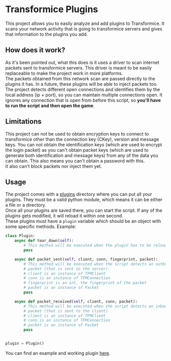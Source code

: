# Transformice Plugins
This project allows you to easily analyze and add plugins to Transformice. It scans your network activity that is going to transformice servers and gives that information to the plugins you add.

## How does it work?
As it's been pointed out, what this does is it uses a driver to scan internet packets sent to transformice servers. This driver is meant to be easily replaceable to make the project work in more platforms.<br/>
The packets obtained from this network scan are passed directly to the plugins it has. In a future, these plugins will be able to inject packets too.<br/>
The project detects different open connections and identifies them by the local address (ip + port), so you can maintain multiple connections open. It ignores any connection that is open from before this script, so **you'll have to run the script and then open the game**.

## Limitations
This project can not be used to obtain encryption keys to connect to transformice other than the connection key (CKey), version and message keys. You can not obtain the identification keys (which are used to encrypt the login packet) as you can't obtain packet keys (which are used to generate both identification and message keys) from any of the data you can obtain. This also means you can't obtain a password with this.<br/>
It also can't block packets nor inject them yet.

## Usage
The project comes with a [plugins](plugins) directory where you can put all your plugins. They must be a valid python module, which means it can be either a file or a directory.<br/>
Once all your plugins are saved there, you can start the script. If any of the plugins gets modified, it will reload it within one second.<br/>
These plugins must have a `plugin` variable which should be an object with some specific methods. Example:
```python
class Plugin:
	async def tear_down(self):
		# This method will be executed when the plugin has to be reloaded.
		pass

	async def packet_sent(self, client, conn, fingerprint, packet):
		# This method will be executed when the script detects an outbound
		# packet (that is sent to the server).
		# client is an instance of TFMClient
		# conn is an instance of TFMConnection
		# fingerprint is an int, the fingerprint of the packet
		# packet is an instance of Packet
		pass

	async def packet_received(self, client, conn, packet):
		# This method will be executed when the script detects an inbound
		# packet (that is sent to the client).
		# client is an instance of TFMClient
		# conn is an instance of TFMConnection
		# packet is an instance of Packet
		pass


plugin = Plugin()
```
You can find an example and working plugin [here](https://github.com/Tocutoeltuco/tfm-richpresence).